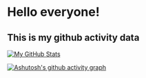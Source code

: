 # Hello everyone!
## This is my github activity data

[![My GitHub Stats](https://github-readme-stats.vercel.app/api/?username=RafikGadzhiyev&count_private=true&theme=tokyonight&showicons=true)]()

[![Ashutosh's github activity graph](https://activity-graph.herokuapp.com/graph?username=RafikGadzhiyev&theme=react-dark)](https://github.com/RafikGadzhiyev/)
